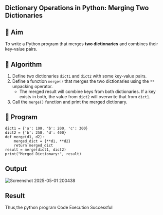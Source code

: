 ## Dictionary Operations in Python: Merging Two Dictionaries

## 🎯 Aim
To write a Python program that merges **two dictionaries** and combines their key-value pairs.

## 🧠 Algorithm
1. Define two dictionaries `dict1` and `dict2` with some key-value pairs.
2. Define a function `merge()` that merges the two dictionaries using the `**` unpacking operator.
   - The merged result will combine keys from both dictionaries. If a key exists in both, the value from `dict2` will overwrite that from `dict1`.
3. Call the `merge()` function and print the merged dictionary.

## 🧾 Program
```
dict1 = {'a': 100, 'b': 200, 'c': 300}
dict2 = {'b': 250, 'd': 400}
def merge(d1, d2):
    merged_dict = {**d1, **d2} 
    return merged_dict
result = merge(dict1, dict2)
print("Merged Dictionary:", result)
```
## Output
![Screenshot 2025-05-01 200438](https://github.com/user-attachments/assets/687ff88d-d382-4f1f-b092-b834432ce22c)

## Result
Thus,the python program Code Execution Successful
